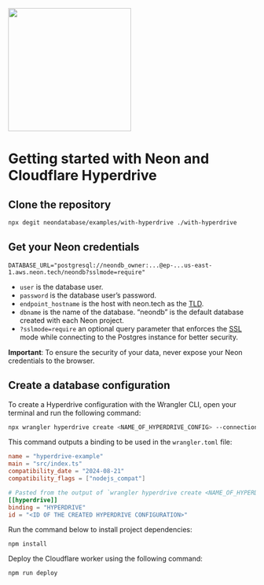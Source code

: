 <img width="250px" src="https://neon.tech/brand/neon-logo-dark-color.svg" />

# Getting started with Neon and Cloudflare Hyperdrive

## Clone the repository

```bash
npx degit neondatabase/examples/with-hyperdrive ./with-hyperdrive
```

## Get your Neon credentials

```
DATABASE_URL="postgresql://neondb_owner:...@ep-...us-east-1.aws.neon.tech/neondb?sslmode=require"
```

- `user` is the database user.
- `password` is the database user’s password.
- `endpoint_hostname` is the host with neon.tech as the [TLD](https://www.cloudflare.com/en-gb/learning/dns/top-level-domain/).
- `dbname` is the name of the database. “neondb” is the default database created with each Neon project.
- `?sslmode=require` an optional query parameter that enforces the [SSL](https://www.cloudflare.com/en-gb/learning/ssl/what-is-ssl/) mode while connecting to the Postgres instance for better security.

**Important**: To ensure the security of your data, never expose your Neon credentials to the browser.

## Create a database configuration

To create a Hyperdrive configuration with the Wrangler CLI, open your terminal and run the following command:

```bash
npx wrangler hyperdrive create <NAME_OF_HYPERDRIVE_CONFIG> --connection-string="postgresql://neondb_owner:...@ep-...us-east-1.aws.neon.tech/neondb?sslmode=require"
```

This command outputs a binding to be used in the `wrangler.toml` file:

```toml
name = "hyperdrive-example"
main = "src/index.ts"
compatibility_date = "2024-08-21"
compatibility_flags = ["nodejs_compat"]

# Pasted from the output of `wrangler hyperdrive create <NAME_OF_HYPERDRIVE_CONFIG> --connection-string=[...]` above.
[[hyperdrive]]
binding = "HYPERDRIVE"
id = "<ID OF THE CREATED HYPERDRIVE CONFIGURATION>"
```

Run the command below to install project dependencies:

```
npm install
```

Deploy the Cloudflare worker using the following command:

```
npm run deploy
```
